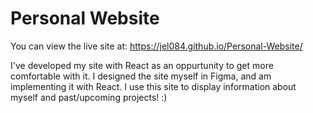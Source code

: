 # Personal Website
 You can view the live site at: https://jel084.github.io/Personal-Website/
 
I've developed my site with React as an oppurtunity to get more comfortable with it. I designed the site myself in Figma, and am implementing it with React. I use this site to display information about myself and past/upcoming projects! :)


